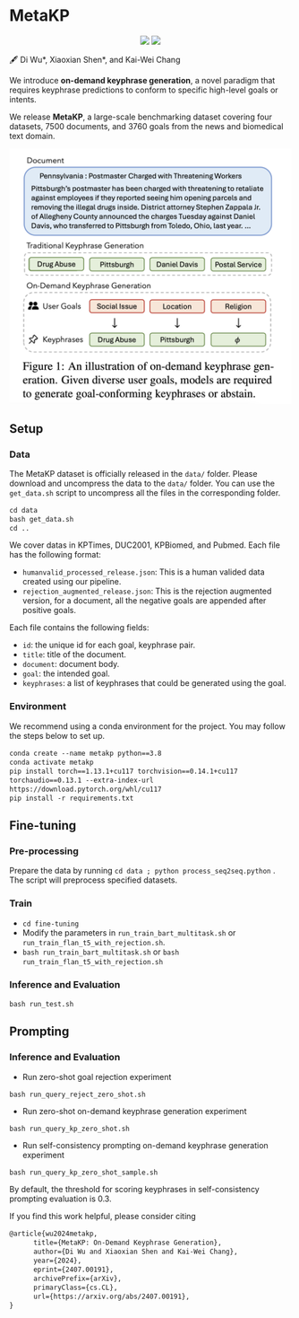 # MetaKP

<p align="center">
  <a href="https://xiaowu0162.github.io/metakp"><img src="https://img.shields.io/badge/🌐-Website-red" height="23"></a>
  <a href="https://arxiv.org/pdf/2407.00191.pdf"><img src="https://img.shields.io/badge/📝-Paper-blue" height="23"></a>
</p>

🖋 Di Wu*, Xiaoxian Shen*, and Kai-Wei Chang

We introduce **on-demand keyphrase generation**, a novel paradigm that requires keyphrase predictions to conform to specific high-level goals or intents. 

We release **MetaKP**, a large-scale benchmarking dataset covering four datasets, 7500 documents, and 3760 goals from the news and biomedical text domain.

![Overview](assets/metakp_figure_1.png)

## Setup

### Data
The MetaKP dataset is officially released in the `data/` folder. Please download and uncompress the data to the `data/` folder. You can use the `get_data.sh` script to uncompress all the files in the corresponding folder. 
```
cd data
bash get_data.sh
cd ..
```
We cover datas in KPTimes, DUC2001, KPBiomed, and Pubmed. Each file has the following format:
* `humanvalid_processed_release.json`: This is a human valided data created using our pipeline.
* `rejection_augmented_release.json`: This is the rejection augmented version, for a document, all the negative goals are appended after positive goals.

Each file contains the following fields:
* `id`: the unique id for each goal, keyphrase pair.
* `title`: title of the document.
* `document`: document body.
* `goal`: the intended goal.
* `keyphrases`: a list of keyphrases that could be generated using the goal. 


### Environment
We recommend using a conda environment for the project. You may follow the steps below to set up.

```
conda create --name metakp python==3.8
conda activate metakp
pip install torch==1.13.1+cu117 torchvision==0.14.1+cu117 torchaudio==0.13.1 --extra-index-url https://download.pytorch.org/whl/cu117
pip install -r requirements.txt
```

## Fine-tuning
### Pre-processing
Prepare the data by running `cd data ; python process_seq2seq.python` . The script will preprocess specified datasets. 

### Train
- `cd fine-tuning`
- Modify the parameters in `run_train_bart_multitask.sh` or `run_train_flan_t5_with_rejection.sh`. 
- `bash run_train_bart_multitask.sh` or `bash run_train_flan_t5_with_rejection.sh`

### Inference and Evaluation
```
bash run_test.sh
```

## Prompting

### Inference and Evaluation
- Run zero-shot goal rejection experiment
```
bash run_query_reject_zero_shot.sh
```
- Run zero-shot on-demand keyphrase generation experiment
```
bash run_query_kp_zero_shot.sh
```
- Run self-consistency prompting on-demand keyphrase generation experiment
```
bash run_query_kp_zero_shot_sample.sh
```
By default, the threshold for scoring keyphrases in self-consistency prompting evaluation is 0.3.


If you find this work helpful, please consider citing
```
@article{wu2024metakp,
      title={MetaKP: On-Demand Keyphrase Generation}, 
      author={Di Wu and Xiaoxian Shen and Kai-Wei Chang},
      year={2024},
      eprint={2407.00191},
      archivePrefix={arXiv},
      primaryClass={cs.CL},
      url={https://arxiv.org/abs/2407.00191}, 
}
```


